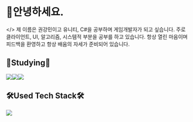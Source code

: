 # 👐안녕하세요.
</> 제 이름은 권강민이고 유니티, C#을 공부하며 게임개발자가 되고 싶습니다.
주로 클라이언트, UI, 알고리즘, 시스템적 부분을 공부를 하고 있습니다.
항상 열린 마음이며 피드백을 환영하고 항상 배움의 자세가 준비되어 있습니다.

## 📝Studying📝
<img src="https://img.shields.io/badge/Cscarp-6A329F?style=flat-square&logo=csharp&logoColor=white"><img src="https://img.shields.io/badge/C++-C90076?style=flat-square&logo=C++&logoColor=white"><img src="https://img.shields.io/badge/Unity-000000?style=flat-square&logo=Unity&logoColor=white">

## 🛠️Used Tech Stack🛠️
<img src="https://img.shields.io/badge/MySQL-2986CC?style=flat-square&logo=MySQL&logoColor=white">
